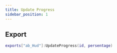 ```yaml
---
title: Update Progress
sidebar_position: 1
---
```



## Export

```lua
exports["ab_Hud"]:UpdateProgress(id, persentage)
```

